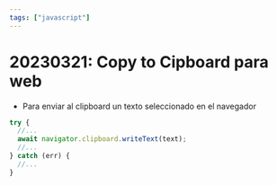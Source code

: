```yaml
---
tags: ["javascript"]
---
```


# 20230321: Copy to Cipboard para web

- Para enviar al clipboard un texto seleccionado en el navegador

```js
try {
  //...
  await navigator.clipboard.writeText(text);
  //...
} catch (err) {
  //...
}
```